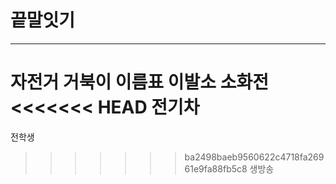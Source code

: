 # 끝말잇기
---
자전거
거북이
이름표
이발소
소화전
<<<<<<< HEAD
전기차
=======
전학생
>>>>>>> ba2498baeb9560622c4718fa26961e9fa88fb5c8
생방송